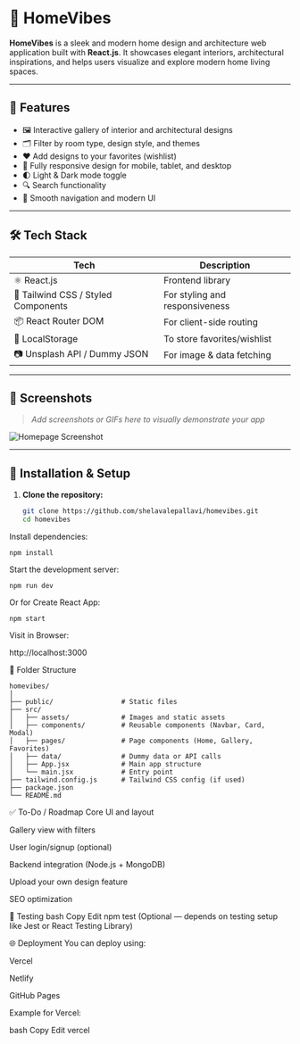 # 🏡 HomeVibes

**HomeVibes** is a sleek and modern home design and architecture web application built with **React.js**. It showcases elegant interiors, architectural inspirations, and helps users visualize and explore modern home living spaces.

---

## 🚀 Features

- 🖼️ Interactive gallery of interior and architectural designs
- 🗂️ Filter by room type, design style, and themes
- ❤️ Add designs to your favorites (wishlist)
- 📱 Fully responsive design for mobile, tablet, and desktop
- 🌓 Light & Dark mode toggle
- 🔍 Search functionality
- 🧭 Smooth navigation and modern UI

---

## 🛠️ Tech Stack

| Tech | Description |
|------|-------------|
| ⚛️ React.js | Frontend library |
| 🎨 Tailwind CSS / Styled Components | For styling and responsiveness |
| 📦 React Router DOM | For client-side routing |
| 💾 LocalStorage | To store favorites/wishlist |
| 📷 Unsplash API / Dummy JSON | For image & data fetching |

---

## 📸 Screenshots

> _Add screenshots or GIFs here to visually demonstrate your app_

![Homepage Screenshot](./assets/homepage.png)

---

## 🧰 Installation & Setup

1. **Clone the repository:**

   ```bash
   git clone https://github.com/shelavalepallavi/homevibes.git
   cd homevibes
Install dependencies:
```
npm install
```

Start the development server:
```
npm run dev
```

Or for Create React App:

```
npm start
```

Visit in Browser:

http://localhost:3000


📁 Folder Structure

````
homevibes/
│
├── public/                 # Static files
├── src/
│   ├── assets/             # Images and static assets
│   ├── components/         # Reusable components (Navbar, Card, Modal)
│   ├── pages/              # Page components (Home, Gallery, Favorites)
│   ├── data/               # Dummy data or API calls
│   ├── App.jsx             # Main app structure
│   └── main.jsx            # Entry point
├── tailwind.config.js      # Tailwind CSS config (if used)
├── package.json
└── README.md

````

✅ To-Do / Roadmap
 Core UI and layout

 Gallery view with filters

 User login/signup (optional)

 Backend integration (Node.js + MongoDB)

 Upload your own design feature

 SEO optimization

🧪 Testing
bash
Copy
Edit
npm test
(Optional — depends on testing setup like Jest or React Testing Library)

🌐 Deployment
You can deploy using:

Vercel

Netlify

GitHub Pages

Example for Vercel:

bash
Copy
Edit
vercel

